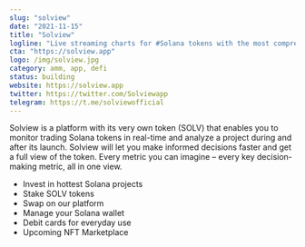 ```yaml
---
slug: "solview"
date: "2021-11-15"
title: "Solview"
logline: "Live streaming charts for #Solana tokens with the most comprehensive trading tools available for Solana Ecosystem"
cta: "https://solview.app"
logo: /img/solview.jpg
category: amm, app, defi
status: building
website: https://solview.app
twitter: https://twitter.com/Solviewapp
telegram: https://t.me/solviewofficial
---
```


Solview is a platform with its very own token (SOLV) that enables you to monitor trading Solana tokens in real-time and analyze a project during and after its launch. 
Solview will let you make informed decisions faster and get a full view of the token. Every metric you can imagine – every key decision-making metric, all in one view.

* Invest in hottest Solana projects
* Stake SOLV tokens
* Swap on our platform
* Manage your Solana wallet
* Debit cards for everyday use
* Upcoming NFT Marketplace
